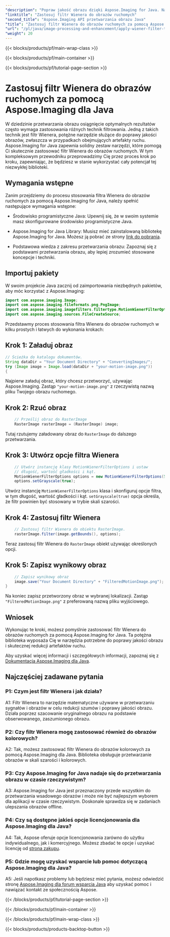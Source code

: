 ```yaml
---
"description": "Popraw jakość obrazu dzięki Aspose.Imaging for Java. Naucz się stosować filtr Wienera do obrazów ruchomych krok po kroku. Zoptymalizuj przetwarzanie obrazu."
"linktitle": "Zastosuj filtr Wienera do obrazów ruchomych"
"second_title": "Aspose.Imaging API przetwarzania obrazu Java"
"title": "Zastosuj filtr Wienera do obrazów ruchomych za pomocą Aspose.Imaging dla Java"
"url": "/pl/java/image-processing-and-enhancement/apply-wiener-filter-to-motion-images/"
"weight": 20
---
```


{{< blocks/products/pf/main-wrap-class >}}

{{< blocks/products/pf/main-container >}}

{{< blocks/products/pf/tutorial-page-section >}}

# Zastosuj filtr Wienera do obrazów ruchomych za pomocą Aspose.Imaging dla Java


W dziedzinie przetwarzania obrazu osiągnięcie optymalnych rezultatów często wymaga zastosowania różnych technik filtrowania. Jedną z takich technik jest filtr Wienera, potężne narzędzie służące do poprawy jakości obrazów, zwłaszcza w przypadkach obejmujących artefakty ruchu. Aspose.Imaging for Java zapewnia solidny zestaw narzędzi, które pomogą Ci skutecznie zastosować filtr Wienera do obrazów ruchomych. W tym kompleksowym przewodniku przeprowadzimy Cię przez proces krok po kroku, zapewniając, że będziesz w stanie wykorzystać cały potencjał tej niezwykłej biblioteki.

## Wymagania wstępne

Zanim przejdziemy do procesu stosowania filtra Wienera do obrazów ruchomych za pomocą Aspose.Imaging for Java, należy spełnić następujące wymagania wstępne:

- Środowisko programistyczne Java: Upewnij się, że w swoim systemie masz skonfigurowane środowisko programistyczne Java.

- Aspose.Imaging for Java Library: Musisz mieć zainstalowaną bibliotekę Aspose.Imaging for Java. Możesz ją pobrać ze strony [link do pobrania](https://releases.aspose.com/imaging/java/).

- Podstawowa wiedza z zakresu przetwarzania obrazu: Zapoznaj się z podstawami przetwarzania obrazu, aby lepiej zrozumieć stosowane koncepcje i techniki.

## Importuj pakiety

W swoim projekcie Java zacznij od zaimportowania niezbędnych pakietów, aby móc korzystać z Aspose.Imaging:

```java
import com.aspose.imaging.Image;
import com.aspose.imaging.fileformats.png.PngImage;
import com.aspose.imaging.imagefilters.filtertype.MotionWienerFilterOptions;
import com.aspose.imaging.sources.FileCreateSource;
```

Przedstawmy proces stosowania filtra Wienera do obrazów ruchomych w kilku prostych i łatwych do wykonania krokach:

## Krok 1: Załaduj obraz

```java
// Ścieżka do katalogu dokumentów.
String dataDir = "Your Document Directory" + "ConvertingImages/";
try (Image image = Image.load(dataDir + "your-motion-image.png"))
{
```

Najpierw załaduj obraz, który chcesz przetworzyć, używając Aspose.Imaging. Zastąp `"your-motion-image.png"` z rzeczywistą nazwą pliku Twojego obrazu ruchomego.

## Krok 2: Rzuć obraz

```java
    // Prześlij obraz do RasterImage
    RasterImage rasterImage = (RasterImage) image;
```

Tutaj rzutujemy załadowany obraz do `RasterImage` do dalszego przetwarzania.

## Krok 3: Utwórz opcje filtra Wienera

```java
    // Utwórz instancję klasy MotionWienerFilterOptions i ustaw
    // długość, wartość gładkości i kąt.
    MotionWienerFilterOptions options = new MotionWienerFilterOptions(50, 9, 90);
    options.setGrayscale(true);
```

Utwórz instancję `MotionWienerFilterOptions` klasa i skonfiguruj opcje filtra, w tym długość, wartość gładkości i kąt. `setGrayscale(true)` opcja określa, że filtr powinien być stosowany w trybie skali szarości.

## Krok 4: Zastosuj filtr Wienera

```java
    // Zastosuj filtr Wienera do obiektu RasterImage.
    rasterImage.filter(image.getBounds(), options);
```

Teraz zastosuj filtr Wienera do `RasterImage` obiekt używając określonych opcji.

## Krok 5: Zapisz wynikowy obraz

```java
    // Zapisz wynikowy obraz
    image.save("Your Document Directory" + "FilteredMotionImage.png");
}
```

Na koniec zapisz przetworzony obraz w wybranej lokalizacji. Zastąp `"FilteredMotionImage.png"` z preferowaną nazwą pliku wyjściowego.

## Wniosek

Wykonując te kroki, możesz pomyślnie zastosować filtr Wienera do obrazów ruchomych za pomocą Aspose.Imaging for Java. Ta potężna biblioteka wyposaża Cię w narzędzia potrzebne do poprawy jakości obrazu i skutecznej redukcji artefaktów ruchu.

Aby uzyskać więcej informacji i szczegółowych informacji, zapoznaj się z [Dokumentacja Aspose.Imaging dla Java](https://reference.aspose.com/imaging/java/).

## Najczęściej zadawane pytania

### P1: Czym jest filtr Wienera i jak działa?

A1: Filtr Wienera to narzędzie matematyczne używane w przetwarzaniu sygnałów i obrazów w celu redukcji szumów i poprawy jakości obrazu. Działa poprzez szacowanie oryginalnego obrazu na podstawie obserwowanego, zaszumionego obrazu.

### P2: Czy filtr Wienera mogę zastosować również do obrazów kolorowych?

A2: Tak, możesz zastosować filtr Wienera do obrazów kolorowych za pomocą Aspose.Imaging dla Java. Biblioteka obsługuje przetwarzanie obrazów w skali szarości i kolorowych.

### P3: Czy Aspose.Imaging for Java nadaje się do przetwarzania obrazu w czasie rzeczywistym?

A3: Aspose.Imaging for Java jest przeznaczony przede wszystkim do przetwarzania wsadowego obrazów i może nie być najlepszym wyborem dla aplikacji w czasie rzeczywistym. Doskonale sprawdza się w zadaniach ulepszania obrazów offline.

### P4: Czy są dostępne jakieś opcje licencjonowania dla Aspose.Imaging dla Java?

A4: Tak, Aspose oferuje opcje licencjonowania zarówno do użytku indywidualnego, jak i komercyjnego. Możesz zbadać te opcje i uzyskać licencję od [strona zakupu](https://purchase.aspose.com/buy).

### P5: Gdzie mogę uzyskać wsparcie lub pomoc dotyczącą Aspose.Imaging dla Java?

A5: Jeśli napotkasz problemy lub będziesz mieć pytania, możesz odwiedzić stronę [Aspose.Imaging dla forum wsparcia Java](https://forum.aspose.com/) aby uzyskać pomoc i nawiązać kontakt ze społecznością Aspose.

{{< /blocks/products/pf/tutorial-page-section >}}

{{< /blocks/products/pf/main-container >}}

{{< /blocks/products/pf/main-wrap-class >}}

{{< blocks/products/products-backtop-button >}}